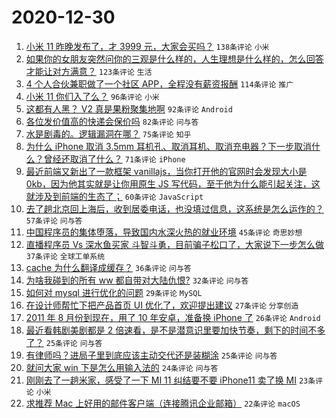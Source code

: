 # 2020-12-30

1. [小米 11 昨晚发布了，才 3999 元，大家会买吗？](https://www.v2ex.com/t/739864) `138条评论` `小米`
1. [如果你的女朋友突然问你的三观是什么样的，人生理想是什么样的，怎么回答才能让对方满意？](https://www.v2ex.com/t/739936) `123条评论` `生活`
1. [4 个人合伙兼职做了一个社区 APP，全程没有薪资报酬](https://www.v2ex.com/t/739880) `114条评论` `推广`
1. [小米 11 你们入了么？](https://www.v2ex.com/t/739814) `96条评论` `小米`
1. [这都有人黑？ V2 真是果粉聚集地啊](https://www.v2ex.com/t/739825) `92条评论` `Android`
1. [各位发价值高的快递会保价吗](https://www.v2ex.com/t/739834) `82条评论` `问与答`
1. [水是剧毒的。逻辑漏洞在哪？](https://www.v2ex.com/t/739969) `75条评论` `知乎`
1. [为什么 iPhone 取消 3.5mm 耳机孔、取消耳机、取消充电器？下一步取消什么？曾经还取消了什么？](https://www.v2ex.com/t/739828) `71条评论` `iPhone`
1. [最近前端又新出了一款框架 vanillajs，当你打开他的官网时会发现大小是 0kb，因为他其实就是让你用原生 JS 写代码，至于他为什么能引起关注，这就涉及到前端的生态了；](https://www.v2ex.com/t/739837) `60条评论` `JavaScript`
1. [去了趟北京回上海后，收到居委电话，也没填过信息，这系统是怎么运作的？](https://www.v2ex.com/t/739916) `57条评论` `问与答`
1. [中国程序员的集体堕落，导致国内水深火热的就业环境](https://www.v2ex.com/t/739920) `45条评论` `奇思妙想`
1. [直播程序员 Vs 深水鱼买家 斗智斗勇，目前骗子松口了，大家说下一步怎么做](https://www.v2ex.com/t/739972) `37条评论` `全球工单系统`
1. [cache 为什么翻译成缓存？](https://www.v2ex.com/t/740142) `36条评论` `问与答`
1. [为啥我碰到的所有 ww 都自带对大陆仇恨?](https://www.v2ex.com/t/740087) `32条评论` `问与答`
1. [如何对 mysql 进行优化的问题](https://www.v2ex.com/t/739820) `29条评论` `MySQL`
1. [在设计师帮忙下把产品首页 UI 优化了，欢迎提出建议](https://www.v2ex.com/t/739978) `27条评论` `分享创造`
1. [2011 年 8 月份到现在，用了 10 年安卓，准备换 iPhone 了](https://www.v2ex.com/t/740010) `26条评论` `Android`
1. [最近看韩剧美剧都是 2 倍速看，是不是潜意识里要加快节奏，剩下的时间不多了？](https://www.v2ex.com/t/740038) `25条评论` `问与答`
1. [有律师吗？进局子里到底应该主动交代还是装糊涂](https://www.v2ex.com/t/739850) `25条评论` `问与答`
1. [就问大家 win 下是怎么用输入法的](https://www.v2ex.com/t/740134) `24条评论` `问与答`
1. [刚刚去了一趟米家，感受了一下 MI 11 纠结要不要 iPhone11 卖了换 MI](https://www.v2ex.com/t/739974) `23条评论` `小米`
1. [求推荐 Mac 上好用的邮件客户端（连接腾讯企业邮箱）](https://www.v2ex.com/t/739875) `22条评论` `macOS`
